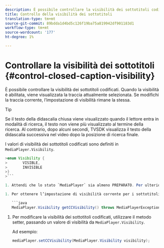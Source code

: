 ```yaml
---
description: È possibile controllare la visibilità dei sottotitoli codificati. Quando la visibilità è abilitata, viene visualizzata la traccia attualmente selezionata. Se modifichi la traccia corrente, l’impostazione di visibilità rimane la stessa.
title: Controllo della visibilità dei sottotitoli
translation-type: tm+mt
source-git-commit: 89bdda1d4bd5c126f19ba75a819942df901183d1
workflow-type: tm+mt
source-wordcount: '177'
ht-degree: 1%

---
```



# Controllare la visibilità dei sottotitoli {#control-closed-caption-visibility}

È possibile controllare la visibilità dei sottotitoli codificati. Quando la visibilità è abilitata, viene visualizzata la traccia attualmente selezionata. Se modifichi la traccia corrente, l’impostazione di visibilità rimane la stessa.

>[!TIP]
>
>Se il testo della didascalia chiusa viene visualizzato quando il lettore entra in modalità di ricerca, il testo non viene più visualizzato al termine della ricerca. Al contrario, dopo alcuni secondi, TVSDK visualizza il testo della didascalia successiva nel video dopo la posizione di ricerca finale.
>
>I valori di visibilità dei sottotitoli codificati sono definiti in `MediaPlayer.Visibility`.
>
>
```java
>enum Visibility {  
>       VISIBLE,  
>       INVISIBLE 
>}
>```

1. Attendi che lo stato `MediaPlayer` sia almeno PREPARATO. Per ulteriori informazioni, vedere [Attendi uno stato valido](../../../../tvsdk-3x-android-prog/android-3x-content-playback-options-android2/ui-configure/android-3x-ui-state-prepared-wait-for.md).

1. Per ottenere l’impostazione di visibilità corrente per i sottotitoli codificati, utilizza il metodo getter in `MediaPlayer`, che restituisce un valore di visibilità.

   ```java
   MediaPlayer.Visibility getCCVisibility() throws MediaPlayerException;
   ```

1. Per modificare la visibilità dei sottotitoli codificati, utilizzare il metodo setter, passando un valore di visibilità da `MediaPlayer.Visibility`.

   Ad esempio:

   ```java
   mediaPlayer.setCCVisibility(MediaPlayer.Visibility visibility);
   ```
